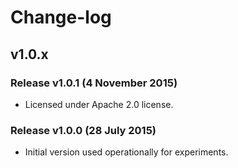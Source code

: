 # Change-log


## v1.0.x

### Release v1.0.1 (4 November 2015)

* Licensed under Apache 2.0 license.

### Release v1.0.0 (28 July 2015)

* Initial version used operationally for experiments.

